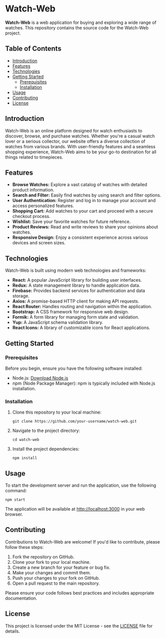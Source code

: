 # Watch-Web

**Watch-Web** is a web application for buying and exploring a wide range of watches. This repository contains the source code for the Watch-Web project.

## Table of Contents

- [Introduction](#introduction)
- [Features](#features)
- [Technologies](#technologies)
- [Getting Started](#getting-started)
  - [Prerequisites](#prerequisites)
  - [Installation](#installation)
- [Usage](#usage)
- [Contributing](#contributing)
- [License](#license)

## Introduction

Watch-Web is an online platform designed for watch enthusiasts to discover, browse, and purchase watches. Whether you're a casual watch lover or a serious collector, our website offers a diverse collection of watches from various brands. With user-friendly features and a seamless shopping experience, Watch-Web aims to be your go-to destination for all things related to timepieces.

## Features

- **Browse Watches:** Explore a vast catalog of watches with detailed product information.
- **Search and Filter:** Easily find watches by using search and filter options.
- **User Authentication:** Register and log in to manage your account and access personalized features.
- **Shopping Cart:** Add watches to your cart and proceed with a secure checkout process.
- **Wishlist:** Save your favorite watches for future reference.
- **Product Reviews:** Read and write reviews to share your opinions about watches.
- **Responsive Design:** Enjoy a consistent experience across various devices and screen sizes.

## Technologies

Watch-Web is built using modern web technologies and frameworks:

- **React:** A popular JavaScript library for building user interfaces.
- **Redux:** A state management library to handle application data.
- **Firebase:** Provides backend services for authentication and data storage.
- **Axios:** A promise-based HTTP client for making API requests.
- **React Router:** Handles routing and navigation within the application.
- **Bootstrap:** A CSS framework for responsive web design.
- **Formik:** A form library for managing form state and validation.
- **Yup:** A JavaScript schema validation library.
- **React Icons:** A library of customizable icons for React applications.

## Getting Started

### Prerequisites

Before you begin, ensure you have the following software installed:

- Node.js: [Download Node.js](https://nodejs.org/)
- npm (Node Package Manager): npm is typically included with Node.js installation.

### Installation

1. Clone this repository to your local machine:

   ```shell
   git clone https://github.com/your-username/watch-web.git
   ```

2. Navigate to the project directory:

   ```shell
   cd watch-web
   ```

3. Install the project dependencies:

   ```shell
   npm install
   ```

## Usage

To start the development server and run the application, use the following command:

```shell
npm start
```

The application will be available at [http://localhost:3000](http://localhost:3000) in your web browser.

## Contributing

Contributions to Watch-Web are welcome! If you'd like to contribute, please follow these steps:

1. Fork the repository on GitHub.
2. Clone your fork to your local machine.
3. Create a new branch for your feature or bug fix.
4. Make your changes and commit them.
5. Push your changes to your fork on GitHub.
6. Open a pull request to the main repository.

Please ensure your code follows best practices and includes appropriate documentation.

## License

This project is licensed under the MIT License - see the [LICENSE](LICENSE) file for details.

